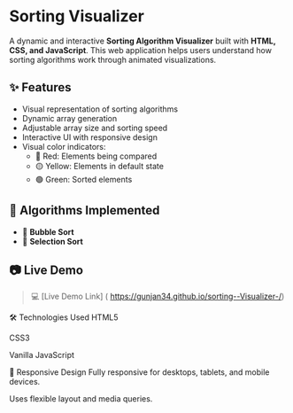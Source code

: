 # Sorting Visualizer

A dynamic and interactive **Sorting Algorithm Visualizer** built with **HTML, CSS, and JavaScript**. This web application helps users understand how sorting algorithms work through animated visualizations.


## ✨ Features

- Visual representation of sorting algorithms
- Dynamic array generation
- Adjustable array size and sorting speed
- Interactive UI with responsive design
- Visual color indicators:
  - 🔴 Red: Elements being compared
  - 🟡 Yellow: Elements in default state
  - 🟢 Green: Sorted elements

## 🔢 Algorithms Implemented

- 🫧 **Bubble Sort**
- 📌 **Selection Sort**


## 📷 Live Demo

> 💻 [Live Demo Link] ( https://gunjan34.github.io/sorting--Visualizer-/)

🛠️ Technologies Used
HTML5

CSS3

Vanilla JavaScript

📱 Responsive Design
Fully responsive for desktops, tablets, and mobile devices.

Uses flexible layout and media queries.
